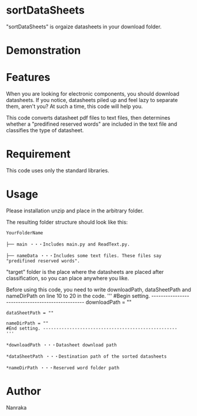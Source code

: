 # sortDataSheets

"sortDataSheets" is orgaize datasheets in your download folder.

# Demonstration



# Features

When you are looking for electronic components, you should download datasheets. If you notice, datasheets piled up and feel lazy to separate them, aren't you? At such a time, this code will help you. 

This code converts datasheet pdf files to text files, then determines whether a "predifined reserved words" are included in the text file and classifies the type of datasheet.

# Requirement

This code uses only the standard libraries.

# Usage
Please installation unzip and place in the arbitrary folder.

The resulting folder structure should look like this:

    YourFolderName

    ├── main ・・・Includes main.py and ReadText.py.

    ├── nameData ・・・Includes some text files. These files say "predifined reserved words". 

"target" folder is the place where the datasheets are placed after classification, so you can place anywhere you like.



Before using this code, you need to write downloadPath, dataSheetPath and nameDirPath on line 10 to 20 in the code.
    '''
    #Begin setting. -------------------------------------------------
    downloadPath = ""

    dataSheetPath = ""

    nameDirPath = ""
    #End setting. ---------------------------------------------------
    '''

    *downloadPath ・・・Datasheet download path

    *dataSheetPath ・・・Destination path of the sorted datasheets

    *nameDirPath ・・・Reserved word folder path


# Author

Nanraka
